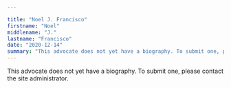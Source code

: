 ```yaml
---

title: "Noel J. Francisco"
firstname: "Noel"
middlename: "J."
lastname: "Francisco"
date: "2020-12-14"
summary: "This advocate does not yet have a biography. To submit one, please contact the site administrator."
---
```

This advocate does not yet have a biography. To submit one, please contact the site administrator.

